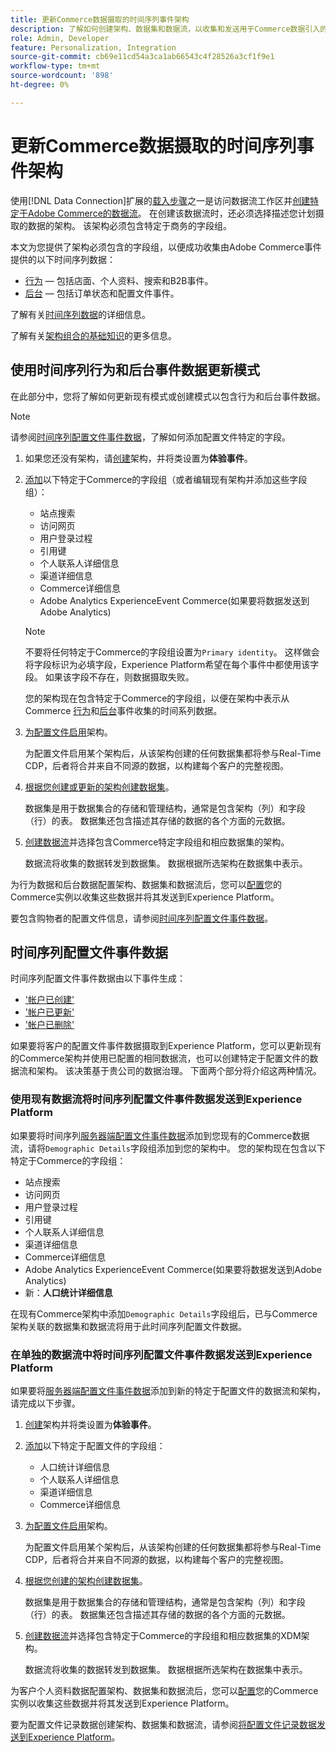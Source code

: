```yaml
---
title: 更新Commerce数据摄取的时间序列事件架构
description: 了解如何创建架构、数据集和数据流，以收集和发送用于Commerce数据引入的时间序列事件数据。
role: Admin, Developer
feature: Personalization, Integration
source-git-commit: cb69e11cd54a3ca1ab66543c4f28526a3cf1f9e1
workflow-type: tm+mt
source-wordcount: '898'
ht-degree: 0%

---
```


# 更新Commerce数据摄取的时间序列事件架构

使用[!DNL Data Connection]扩展的[载入步骤](overview.md#onboarding-steps)之一是访问数据流工作区并[创建特定于Adobe Commerce的数据流](https://experienceleague.adobe.com/docs/experience-platform/datastreams/overview.html)。 在创建该数据流时，还必须选择描述您计划摄取的数据的架构。 该架构必须包含特定于商务的字段组。

本文为您提供了架构必须包含的字段组，以便成功收集由Adobe Commerce事件提供的以下时间序列数据：

- [行为](events.md) — 包括店面、个人资料、搜索和B2B事件。
- [后台](events-backoffice.md) — 包括订单状态和配置文件事件。

了解有关[时间序列数据](data-ingestion.md)的详细信息。

了解有关[架构组合的基础知识](https://experienceleague.adobe.com/docs/experience-platform/xdm/schema/composition.html)的更多信息。

## 使用时间序列行为和后台事件数据更新模式

在此部分中，您将了解如何更新现有模式或创建模式以包含行为和后台事件数据。

>[!NOTE]
>
>请参阅[时间序列配置文件事件数据](#time-series-profile-event-data)，了解如何添加配置文件特定的字段。

1. 如果您还没有架构，请[创建](https://experienceleague.adobe.com/docs/experience-platform/xdm/ui/resources/schemas.html#create)架构，并将类设置为&#x200B;**体验事件**。

1. [添加](https://experienceleague.adobe.com/docs/experience-platform/xdm/ui/resources/schemas.html#add-field-groups)以下特定于Commerce的字段组（或者编辑现有架构并添加这些字段组）：

   - 站点搜索
   - 访问网页
   - 用户登录过程
   - 引用键
   - 个人联系人详细信息
   - 渠道详细信息
   - Commerce详细信息
   - Adobe Analytics ExperienceEvent Commerce(如果要将数据发送到Adobe Analytics)

   >[!NOTE]
   >
   > 不要将任何特定于Commerce的字段组设置为`Primary identity`。 这样做会将字段标识为必填字段，Experience Platform希望在每个事件中都使用该字段。 如果该字段不存在，则数据摄取失败。

   您的架构现在包含特定于Commerce的字段组，以便在架构中表示从Commerce [行为](events.md)和[后台](events-backoffice.md)事件收集的时间系列数据。

1. [为配置文件启用](https://experienceleague.adobe.com/docs/experience-platform/xdm/ui/resources/schemas.html#profile)架构。

   为配置文件启用某个架构后，从该架构创建的任何数据集都将参与Real-Time CDP，后者将合并来自不同源的数据，以构建每个客户的完整视图。

1. [根据您创建或更新的架构创建数据集](https://experienceleague.adobe.com/docs/platform-learn/implement-mobile-sdk/experience-cloud/platform.html#create-a-dataset)。

   数据集是用于数据集合的存储和管理结构，通常是包含架构（列）和字段（行）的表。 数据集还包含描述其存储的数据的各个方面的元数据。

1. [创建数据流](https://experienceleague.adobe.com/docs/experience-platform/datastreams/overview.html)并选择包含Commerce特定字段组和相应数据集的架构。

   数据流将收集的数据转发到数据集。 数据根据所选架构在数据集中表示。

为行为数据和后台数据配置架构、数据集和数据流后，您可以[配置](connect-data.md#data-collection)您的Commerce实例以收集这些数据并将其发送到Experience Platform。

要包含购物者的配置文件信息，请参阅[时间序列配置文件事件数据](#time-series-profile-event-data)。

## 时间序列配置文件事件数据

时间序列配置文件事件数据由以下事件生成：

- [&#39;帐户已创建&#39;](events-backoffice.md#accountcreated)
- [&#39;帐户已更新&#39;](events-backoffice.md#accountupdated)
- [&#39;帐户已删除&#39;](events-backoffice.md#accountdeleted)

如果要将客户的配置文件事件数据摄取到Experience Platform，您可以更新现有的Commerce架构并使用已配置的相同数据流，也可以创建特定于配置文件的数据流和架构。 该决策基于贵公司的数据治理。 下面两个部分将介绍这两种情况。

### 使用现有数据流将时间序列配置文件事件数据发送到Experience Platform

如果要将时间序列[服务器端配置文件事件数据](events-backoffice.md#customer-profile-events-server-side)添加到您现有的Commerce数据流，请将`Demographic Details`字段组添加到您的架构中。 您的架构现在包含以下特定于Commerce的字段组：

- 站点搜索
- 访问网页
- 用户登录过程
- 引用键
- 个人联系人详细信息
- 渠道详细信息
- Commerce详细信息
- Adobe Analytics ExperienceEvent Commerce(如果要将数据发送到Adobe Analytics)
- 新：**人口统计详细信息**

在现有Commerce架构中添加`Demographic Details`字段组后，已与Commerce架构关联的数据集和数据流将用于此时间序列配置文件数据。

### 在单独的数据流中将时间序列配置文件事件数据发送到Experience Platform

如果要将[服务器端配置文件事件数据](events-backoffice.md#customer-profile-events-server-side)添加到新的特定于配置文件的数据流和架构，请完成以下步骤。

1. [创建](https://experienceleague.adobe.com/docs/experience-platform/xdm/ui/resources/schemas.html#create)架构并将类设置为&#x200B;**体验事件**。

1. [添加](https://experienceleague.adobe.com/docs/experience-platform/xdm/ui/resources/schemas.html#add-field-groups)以下特定于配置文件的字段组：

   - 人口统计详细信息
   - 个人联系人详细信息
   - 渠道详细信息
   - Commerce详细信息

1. [为配置文件启用](https://experienceleague.adobe.com/docs/experience-platform/xdm/ui/resources/schemas.html#profile)架构。

   为配置文件启用某个架构后，从该架构创建的任何数据集都将参与Real-Time CDP，后者将合并来自不同源的数据，以构建每个客户的完整视图。

1. [根据您创建的架构创建数据集](https://experienceleague.adobe.com/docs/platform-learn/implement-mobile-sdk/experience-cloud/platform.html#create-a-dataset)。

   数据集是用于数据集合的存储和管理结构，通常是包含架构（列）和字段（行）的表。 数据集还包含描述其存储的数据的各个方面的元数据。

1. [创建数据流](https://experienceleague.adobe.com/docs/experience-platform/datastreams/overview.html)并选择包含特定于Commerce的字段组和相应数据集的XDM架构。

   数据流将收集的数据转发到数据集。 数据根据所选架构在数据集中表示。

为客户个人资料数据配置架构、数据集和数据流后，您可以[配置](connect-data.md#data-collection)您的Commerce实例以收集这些数据并将其发送到Experience Platform。

要为配置文件记录数据创建架构、数据集和数据流，请参阅[将配置文件记录数据发送到Experience Platform](profile-data.md)。
